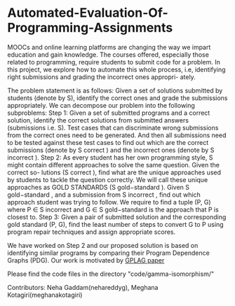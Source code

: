 # Automated-Evaluation-Of-Programming-Assignments

MOOCs and online learning platforms are changing the way we
impart education and gain knowledge. The courses offered, especially
those related to programming, require students to submit code for a
problem. In this project, we explore how to automate this whole process, i.e,
identifying right submissions and grading the incorrect ones appropri-
ately.

The problem statement is as follows:
Given a set of solutions submitted by students (denote by S), identify the correct ones and grade the
submissions appropriately. We can decompose our problem into the following
subproblems:
Step 1: Given a set of submitted programs and a correct solution, identify the
correct solutions from submitted answers (submissions i.e. S). Test
cases that can discriminate wrong submissions from the correct ones
need to be generated. And then all submissions need to be tested
against these test cases to find out which are the correct submissions
(denote by S correct ) and the incorrect ones (denote by S incorrect ).
Step 2: As every student has her own programming style, S might contain
different approaches to solve the same question. Given the correct so-
lutions (S correct ), find what are the unique approaches used by students
to tackle the question correctly. We will call these unique approaches
as GOLD STANDARDS (S gold−standard ).
Given S gold−standard , and a submission from S incorrect , find out which
approach student was trying to follow. We require to find a tuple
(P, G) where P ∈ S incorrect and G ∈ S gold−standard is the approach that
P is closest to.
Step 3: Given a pair of submitted solution and the corresponding gold standard
(P, G), find the least number of steps to convert G to P using program
repair techniques and assign appropriate scores.

We have worked on Step 2 and our proposed solution is based on identifying
similar programs by comparing their Program Dependence Graphs (PDG).
Our work is motivated by [GPLAG paper](http://dx.doi.org/10.1145/1150402.1150522)



Please find the code files in the directory "code/gamma-isomorphism/"

Contributors:
Neha Gaddam(nehareddyg),
Meghana Kotagiri(meghanakotagiri)
